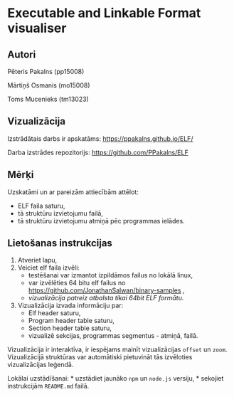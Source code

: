 # Executable and Linkable Format visualiser

## Autori

Pēteris Pakalns (pp15008)

Mārtiņš Osmanis (mo15008)

Toms Mucenieks (tm13023)

## Vizualizācija

Izstrādātais darbs ir apskatāms: https://ppakalns.github.io/ELF/

Darba izstrādes repozitorijs: https://github.com/PPakalns/ELF

## Mērķi

Uzskatāmi un ar pareizām attiecībām attēlot:
* ELF faila saturu,
* tā struktūru izvietojumu failā,
* tā struktūru izvietojumu atmiņā pēc programmas ielādes.

## Lietošanas instrukcijas

1. Atveriet lapu,
1. Veiciet elf faila izvēli:
    - testēšanai var izmantot izpildāmos failus no lokālā linux,
    - var izvēlēties 64 bitu elf failus no https://github.com/JonathanSalwan/binary-samples ,
    - *vizualizācija patreiz atbalsta tikai 64bit ELF formātu.*
2. Vizualizācija izvada informāciju par:
    - Elf header saturu,
    - Program header table saturu,
    - Section header table saturu,
    - vizualizē sekcijas, programmas segmentus - atmiņā, failā.

Vizualizācija ir interaktīva, ir iespējams mainīt vizualizācijas `offset` un `zoom`.
Vizualizācijā struktūras var automātiski pietuvināt tās izvēloties vizualizācijas leģendā.

Lokālai uzstādīšanai:
    * uzstādiet jaunāko `npm` un `node.js` versiju,
    * sekojiet instrukcijām `README.md` failā.
